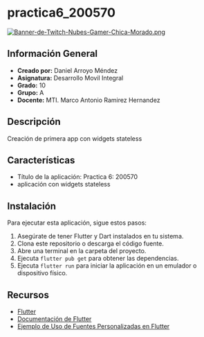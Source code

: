 # practica6_200570

[![Banner-de-Twitch-Nubes-Gamer-Chica-Morado.png](https://i.postimg.cc/15q3LFXF/Banner-de-Twitch-Nubes-Gamer-Chica-Morado.png)](https://postimg.cc/MvzwBvyZ)
  
## Información General
- **Creado por:** Daniel Arroyo Méndez
- **Asignatura:** Desarrollo Movil Integral
- **Grado:** 10
- **Grupo:** A
- **Docente:** MTI. Marco Antonio Ramirez Hernandez

## Descripción
Creación de primera app con widgets stateless
## Características
- Título de la aplicación: Practica 6: 200570
- aplicación con widgets stateless

## Instalación
Para ejecutar esta aplicación, sigue estos pasos:
1. Asegúrate de tener Flutter y Dart instalados en tu sistema.
2. Clona este repositorio o descarga el código fuente.
3. Abre una terminal en la carpeta del proyecto.
4. Ejecuta `flutter pub get` para obtener las dependencias.
5. Ejecuta `flutter run` para iniciar la aplicación en un emulador o dispositivo físico.

## Recursos
- [Flutter](https://flutter.dev/)
- [Documentación de Flutter](https://flutter.dev/docs)
- [Ejemplo de Uso de Fuentes Personalizadas en Flutter](https://flutter.dev/docs/cookbook/design/fonts)

<!-- ## Licencia
Este proyecto está bajo la licencia MIT. Consulta el archivo [LICENSE](/ruta/a/tu/LICENSE) para más detalles. -->
